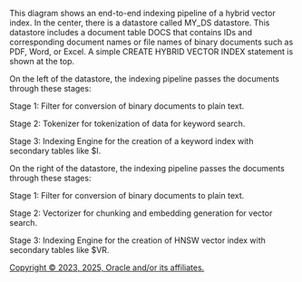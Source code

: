 This diagram shows an end-to-end indexing pipeline of a hybrid vector index. In the center, there is a datastore called MY_DS
            datastore. This datastore includes a document table DOCS that contains IDs and corresponding document names or file names
            of binary documents such as PDF, Word, or Excel. A simple CREATE HYBRID VECTOR INDEX statement is shown at the top.

On the left of the datastore, the indexing pipeline passes the documents through these stages:

Stage 1: Filter for conversion of binary documents to plain text.

Stage 2: Tokenizer for tokenization of data for keyword search.

Stage 3: Indexing Engine for the creation of a keyword index with secondary tables like $I.

On the right of the datastore, the indexing pipeline passes the documents through these stages:

Stage 1: Filter for conversion of binary documents to plain text.

Stage 2: Vectorizer for chunking and embedding generation for vector search.

Stage 3: Indexing Engine for the creation of HNSW vector index with secondary tables like $VR.

[Copyright © 2023, 2025, Oracle and/or its affiliates.](../../../dcommon/html/cpyr.htm)

